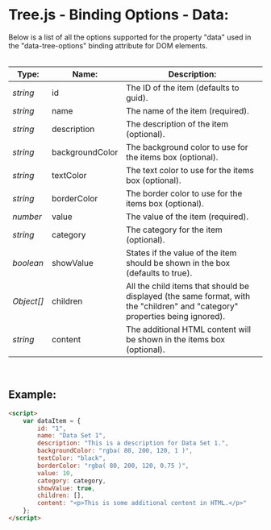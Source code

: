 # Tree.js - Binding Options - Data:

Below is a list of all the options supported for the property "data" used in the "data-tree-options" binding attribute for DOM elements.
<br>
<br>


| Type: | Name: | Description: |
| --- | --- | --- |
| *string* | id | The ID of the item (defaults to guid). |
| *string* | name | The name of the item (required). |
| *string* | description | The description of the item (optional). |
| *string* | backgroundColor | The background color to use for the items box (optional). |
| *string* | textColor | The text color to use for the items box (optional). |
| *string* | borderColor | The border color to use for the items box (optional). |
| *number* | value | The value of the item (required). |
| *string* | category | The category for the item (optional). |
| *boolean* | showValue | States if the value of the item should be shown in the box (defaults to true). |
| *Object[]* | children | All the child items that should be displayed (the same format, with the "children" and "category" properties being ignored). |
| *string* | content | The additional HTML content will be shown in the items box (optional). |

<br>


## Example:

```markdown
<script> 
    var dataItem = {
        id: "1",
        name: "Data Set 1",
        description: "This is a description for Data Set 1.",
        backgroundColor: "rgba( 80, 200, 120, 1 )",
        textColor: "black",
        borderColor: "rgba( 80, 200, 120, 0.75 )",
        value: 10,
        category: category,
        showValue: true,
        children: [],
        content: "<p>This is some additional content in HTML.</p>"
    };
</script>
```